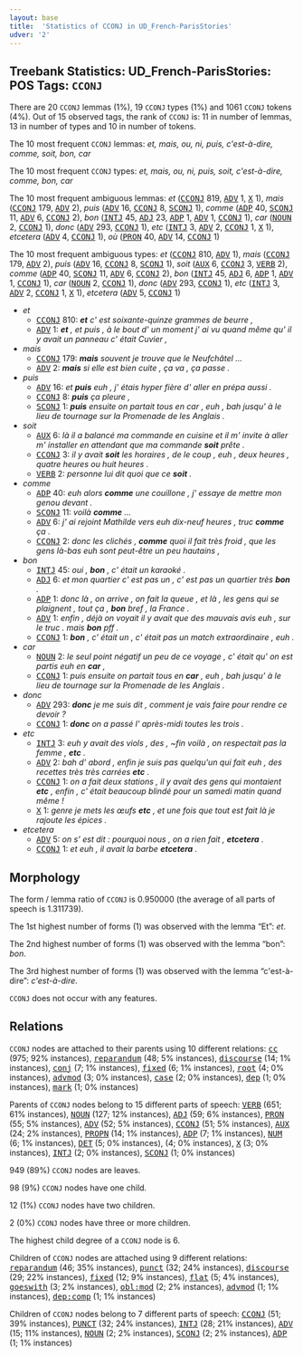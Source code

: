 ```yaml
---
layout: base
title:  'Statistics of CCONJ in UD_French-ParisStories'
udver: '2'
---
```


## Treebank Statistics: UD_French-ParisStories: POS Tags: `CCONJ`

There are 20 `CCONJ` lemmas (1%), 19 `CCONJ` types (1%) and 1061 `CCONJ` tokens (4%).
Out of 15 observed tags, the rank of `CCONJ` is: 11 in number of lemmas, 13 in number of types and 10 in number of tokens.

The 10 most frequent `CCONJ` lemmas: <em>et, mais, ou, ni, puis, c'est-à-dire, comme, soit, bon, car</em>

The 10 most frequent `CCONJ` types:  <em>et, mais, ou, ni, puis, soit, c'est-à-dire, comme, bon, car</em>

The 10 most frequent ambiguous lemmas: <em>et</em> (<tt><a href="fr_parisstories-pos-CCONJ.html">CCONJ</a></tt> 819, <tt><a href="fr_parisstories-pos-ADV.html">ADV</a></tt> 1, <tt><a href="fr_parisstories-pos-X.html">X</a></tt> 1), <em>mais</em> (<tt><a href="fr_parisstories-pos-CCONJ.html">CCONJ</a></tt> 179, <tt><a href="fr_parisstories-pos-ADV.html">ADV</a></tt> 2), <em>puis</em> (<tt><a href="fr_parisstories-pos-ADV.html">ADV</a></tt> 16, <tt><a href="fr_parisstories-pos-CCONJ.html">CCONJ</a></tt> 8, <tt><a href="fr_parisstories-pos-SCONJ.html">SCONJ</a></tt> 1), <em>comme</em> (<tt><a href="fr_parisstories-pos-ADP.html">ADP</a></tt> 40, <tt><a href="fr_parisstories-pos-SCONJ.html">SCONJ</a></tt> 11, <tt><a href="fr_parisstories-pos-ADV.html">ADV</a></tt> 6, <tt><a href="fr_parisstories-pos-CCONJ.html">CCONJ</a></tt> 2), <em>bon</em> (<tt><a href="fr_parisstories-pos-INTJ.html">INTJ</a></tt> 45, <tt><a href="fr_parisstories-pos-ADJ.html">ADJ</a></tt> 23, <tt><a href="fr_parisstories-pos-ADP.html">ADP</a></tt> 1, <tt><a href="fr_parisstories-pos-ADV.html">ADV</a></tt> 1, <tt><a href="fr_parisstories-pos-CCONJ.html">CCONJ</a></tt> 1), <em>car</em> (<tt><a href="fr_parisstories-pos-NOUN.html">NOUN</a></tt> 2, <tt><a href="fr_parisstories-pos-CCONJ.html">CCONJ</a></tt> 1), <em>donc</em> (<tt><a href="fr_parisstories-pos-ADV.html">ADV</a></tt> 293, <tt><a href="fr_parisstories-pos-CCONJ.html">CCONJ</a></tt> 1), <em>etc</em> (<tt><a href="fr_parisstories-pos-INTJ.html">INTJ</a></tt> 3, <tt><a href="fr_parisstories-pos-ADV.html">ADV</a></tt> 2, <tt><a href="fr_parisstories-pos-CCONJ.html">CCONJ</a></tt> 1, <tt><a href="fr_parisstories-pos-X.html">X</a></tt> 1), <em>etcetera</em> (<tt><a href="fr_parisstories-pos-ADV.html">ADV</a></tt> 4, <tt><a href="fr_parisstories-pos-CCONJ.html">CCONJ</a></tt> 1), <em>où</em> (<tt><a href="fr_parisstories-pos-PRON.html">PRON</a></tt> 40, <tt><a href="fr_parisstories-pos-ADV.html">ADV</a></tt> 14, <tt><a href="fr_parisstories-pos-CCONJ.html">CCONJ</a></tt> 1)

The 10 most frequent ambiguous types:  <em>et</em> (<tt><a href="fr_parisstories-pos-CCONJ.html">CCONJ</a></tt> 810, <tt><a href="fr_parisstories-pos-ADV.html">ADV</a></tt> 1), <em>mais</em> (<tt><a href="fr_parisstories-pos-CCONJ.html">CCONJ</a></tt> 179, <tt><a href="fr_parisstories-pos-ADV.html">ADV</a></tt> 2), <em>puis</em> (<tt><a href="fr_parisstories-pos-ADV.html">ADV</a></tt> 16, <tt><a href="fr_parisstories-pos-CCONJ.html">CCONJ</a></tt> 8, <tt><a href="fr_parisstories-pos-SCONJ.html">SCONJ</a></tt> 1), <em>soit</em> (<tt><a href="fr_parisstories-pos-AUX.html">AUX</a></tt> 6, <tt><a href="fr_parisstories-pos-CCONJ.html">CCONJ</a></tt> 3, <tt><a href="fr_parisstories-pos-VERB.html">VERB</a></tt> 2), <em>comme</em> (<tt><a href="fr_parisstories-pos-ADP.html">ADP</a></tt> 40, <tt><a href="fr_parisstories-pos-SCONJ.html">SCONJ</a></tt> 11, <tt><a href="fr_parisstories-pos-ADV.html">ADV</a></tt> 6, <tt><a href="fr_parisstories-pos-CCONJ.html">CCONJ</a></tt> 2), <em>bon</em> (<tt><a href="fr_parisstories-pos-INTJ.html">INTJ</a></tt> 45, <tt><a href="fr_parisstories-pos-ADJ.html">ADJ</a></tt> 6, <tt><a href="fr_parisstories-pos-ADP.html">ADP</a></tt> 1, <tt><a href="fr_parisstories-pos-ADV.html">ADV</a></tt> 1, <tt><a href="fr_parisstories-pos-CCONJ.html">CCONJ</a></tt> 1), <em>car</em> (<tt><a href="fr_parisstories-pos-NOUN.html">NOUN</a></tt> 2, <tt><a href="fr_parisstories-pos-CCONJ.html">CCONJ</a></tt> 1), <em>donc</em> (<tt><a href="fr_parisstories-pos-ADV.html">ADV</a></tt> 293, <tt><a href="fr_parisstories-pos-CCONJ.html">CCONJ</a></tt> 1), <em>etc</em> (<tt><a href="fr_parisstories-pos-INTJ.html">INTJ</a></tt> 3, <tt><a href="fr_parisstories-pos-ADV.html">ADV</a></tt> 2, <tt><a href="fr_parisstories-pos-CCONJ.html">CCONJ</a></tt> 1, <tt><a href="fr_parisstories-pos-X.html">X</a></tt> 1), <em>etcetera</em> (<tt><a href="fr_parisstories-pos-ADV.html">ADV</a></tt> 5, <tt><a href="fr_parisstories-pos-CCONJ.html">CCONJ</a></tt> 1)


* <em>et</em>
  * <tt><a href="fr_parisstories-pos-CCONJ.html">CCONJ</a></tt> 810: <em><b>et</b> c' est soixante-quinze grammes de beurre ,</em>
  * <tt><a href="fr_parisstories-pos-ADV.html">ADV</a></tt> 1: <em><b>et</b> , et puis , à le bout d' un moment j' ai vu quand même qu' il y avait un panneau c' était Cuvier ,</em>
* <em>mais</em>
  * <tt><a href="fr_parisstories-pos-CCONJ.html">CCONJ</a></tt> 179: <em><b>mais</b> souvent je trouve que le Neufchâtel …</em>
  * <tt><a href="fr_parisstories-pos-ADV.html">ADV</a></tt> 2: <em><b>mais</b> si elle est bien cuite , ça va , ça passe .</em>
* <em>puis</em>
  * <tt><a href="fr_parisstories-pos-ADV.html">ADV</a></tt> 16: <em>et <b>puis</b> euh , j' étais hyper fière d' aller en prépa aussi .</em>
  * <tt><a href="fr_parisstories-pos-CCONJ.html">CCONJ</a></tt> 8: <em><b>puis</b> ça pleure ,</em>
  * <tt><a href="fr_parisstories-pos-SCONJ.html">SCONJ</a></tt> 1: <em><b>puis</b> ensuite on partait tous en car , euh , bah jusqu' à le lieu de tournage sur la Promenade de les Anglais .</em>
* <em>soit</em>
  * <tt><a href="fr_parisstories-pos-AUX.html">AUX</a></tt> 6: <em>là il a balancé ma commande en cuisine et il m' invite à aller m' installer en attendant que ma commande <b>soit</b> prête .</em>
  * <tt><a href="fr_parisstories-pos-CCONJ.html">CCONJ</a></tt> 3: <em>il y avait <b>soit</b> les horaires , de le coup , euh , deux heures , quatre heures ou huit heures .</em>
  * <tt><a href="fr_parisstories-pos-VERB.html">VERB</a></tt> 2: <em>personne lui dit quoi que ce <b>soit</b> .</em>
* <em>comme</em>
  * <tt><a href="fr_parisstories-pos-ADP.html">ADP</a></tt> 40: <em>euh alors <b>comme</b> une couillone , j' essaye de mettre mon genou devant .</em>
  * <tt><a href="fr_parisstories-pos-SCONJ.html">SCONJ</a></tt> 11: <em>voilà <b>comme</b> …</em>
  * <tt><a href="fr_parisstories-pos-ADV.html">ADV</a></tt> 6: <em>j' ai rejoint Mathilde vers euh dix-neuf heures , truc <b>comme</b> ça .</em>
  * <tt><a href="fr_parisstories-pos-CCONJ.html">CCONJ</a></tt> 2: <em>donc les clichés , <b>comme</b> quoi il fait très froid , que les gens là-bas euh sont peut-être un peu hautains ,</em>
* <em>bon</em>
  * <tt><a href="fr_parisstories-pos-INTJ.html">INTJ</a></tt> 45: <em>oui , <b>bon</b> , c' était un karaoké .</em>
  * <tt><a href="fr_parisstories-pos-ADJ.html">ADJ</a></tt> 6: <em>et mon quartier c' est pas un , c' est pas un quartier très <b>bon</b> .</em>
  * <tt><a href="fr_parisstories-pos-ADP.html">ADP</a></tt> 1: <em>donc là , on arrive , on fait la queue , et là , les gens qui se plaignent , tout ça , <b>bon</b> bref , la France .</em>
  * <tt><a href="fr_parisstories-pos-ADV.html">ADV</a></tt> 1: <em>enfin , déjà on voyait il y avait que des mauvais avis euh , sur le truc . mais <b>bon</b> pff .</em>
  * <tt><a href="fr_parisstories-pos-CCONJ.html">CCONJ</a></tt> 1: <em><b>bon</b> , c' était un , c' était pas un match extraordinaire , euh .</em>
* <em>car</em>
  * <tt><a href="fr_parisstories-pos-NOUN.html">NOUN</a></tt> 2: <em>le seul point négatif un peu de ce voyage , c' était qu' on est partis euh en <b>car</b> ,</em>
  * <tt><a href="fr_parisstories-pos-CCONJ.html">CCONJ</a></tt> 1: <em>puis ensuite on partait tous en <b>car</b> , euh , bah jusqu' à le lieu de tournage sur la Promenade de les Anglais .</em>
* <em>donc</em>
  * <tt><a href="fr_parisstories-pos-ADV.html">ADV</a></tt> 293: <em><b>donc</b> je me suis dit , comment je vais faire pour rendre ce devoir ?</em>
  * <tt><a href="fr_parisstories-pos-CCONJ.html">CCONJ</a></tt> 1: <em><b>donc</b> on a passé l' après-midi toutes les trois .</em>
* <em>etc</em>
  * <tt><a href="fr_parisstories-pos-INTJ.html">INTJ</a></tt> 3: <em>euh y avait des viols , des , ~fin voilà , on respectait pas la femme , <b>etc</b> .</em>
  * <tt><a href="fr_parisstories-pos-ADV.html">ADV</a></tt> 2: <em>bah d' abord , enfin je suis pas quelqu'un qui fait euh , des recettes très très carrées <b>etc</b> .</em>
  * <tt><a href="fr_parisstories-pos-CCONJ.html">CCONJ</a></tt> 1: <em>on a fait deux stations , il y avait des gens qui montaient <b>etc</b> , enfin , c' était beaucoup blindé pour un samedi matin quand même !</em>
  * <tt><a href="fr_parisstories-pos-X.html">X</a></tt> 1: <em>genre je mets les œufs <b>etc</b> , et une fois que tout est fait là je rajoute les épices .</em>
* <em>etcetera</em>
  * <tt><a href="fr_parisstories-pos-ADV.html">ADV</a></tt> 5: <em>on s' est dit : pourquoi nous , on a rien fait , <b>etcetera</b> .</em>
  * <tt><a href="fr_parisstories-pos-CCONJ.html">CCONJ</a></tt> 1: <em>et euh , il avait la barbe <b>etcetera</b> .</em>

## Morphology

The form / lemma ratio of `CCONJ` is 0.950000 (the average of all parts of speech is 1.311739).

The 1st highest number of forms (1) was observed with the lemma “Et”: <em>et</em>.

The 2nd highest number of forms (1) was observed with the lemma “bon”: <em>bon</em>.

The 3rd highest number of forms (1) was observed with the lemma “c'est-à-dire”: <em>c'est-à-dire</em>.

`CCONJ` does not occur with any features.


## Relations

`CCONJ` nodes are attached to their parents using 10 different relations: <tt><a href="fr_parisstories-dep-cc.html">cc</a></tt> (975; 92% instances), <tt><a href="fr_parisstories-dep-reparandum.html">reparandum</a></tt> (48; 5% instances), <tt><a href="fr_parisstories-dep-discourse.html">discourse</a></tt> (14; 1% instances), <tt><a href="fr_parisstories-dep-conj.html">conj</a></tt> (7; 1% instances), <tt><a href="fr_parisstories-dep-fixed.html">fixed</a></tt> (6; 1% instances), <tt><a href="fr_parisstories-dep-root.html">root</a></tt> (4; 0% instances), <tt><a href="fr_parisstories-dep-advmod.html">advmod</a></tt> (3; 0% instances), <tt><a href="fr_parisstories-dep-case.html">case</a></tt> (2; 0% instances), <tt><a href="fr_parisstories-dep-dep.html">dep</a></tt> (1; 0% instances), <tt><a href="fr_parisstories-dep-mark.html">mark</a></tt> (1; 0% instances)

Parents of `CCONJ` nodes belong to 15 different parts of speech: <tt><a href="fr_parisstories-pos-VERB.html">VERB</a></tt> (651; 61% instances), <tt><a href="fr_parisstories-pos-NOUN.html">NOUN</a></tt> (127; 12% instances), <tt><a href="fr_parisstories-pos-ADJ.html">ADJ</a></tt> (59; 6% instances), <tt><a href="fr_parisstories-pos-PRON.html">PRON</a></tt> (55; 5% instances), <tt><a href="fr_parisstories-pos-ADV.html">ADV</a></tt> (52; 5% instances), <tt><a href="fr_parisstories-pos-CCONJ.html">CCONJ</a></tt> (51; 5% instances), <tt><a href="fr_parisstories-pos-AUX.html">AUX</a></tt> (24; 2% instances), <tt><a href="fr_parisstories-pos-PROPN.html">PROPN</a></tt> (14; 1% instances), <tt><a href="fr_parisstories-pos-ADP.html">ADP</a></tt> (7; 1% instances), <tt><a href="fr_parisstories-pos-NUM.html">NUM</a></tt> (6; 1% instances), <tt><a href="fr_parisstories-pos-DET.html">DET</a></tt> (5; 0% instances),  (4; 0% instances), <tt><a href="fr_parisstories-pos-X.html">X</a></tt> (3; 0% instances), <tt><a href="fr_parisstories-pos-INTJ.html">INTJ</a></tt> (2; 0% instances), <tt><a href="fr_parisstories-pos-SCONJ.html">SCONJ</a></tt> (1; 0% instances)

949 (89%) `CCONJ` nodes are leaves.

98 (9%) `CCONJ` nodes have one child.

12 (1%) `CCONJ` nodes have two children.

2 (0%) `CCONJ` nodes have three or more children.

The highest child degree of a `CCONJ` node is 6.

Children of `CCONJ` nodes are attached using 9 different relations: <tt><a href="fr_parisstories-dep-reparandum.html">reparandum</a></tt> (46; 35% instances), <tt><a href="fr_parisstories-dep-punct.html">punct</a></tt> (32; 24% instances), <tt><a href="fr_parisstories-dep-discourse.html">discourse</a></tt> (29; 22% instances), <tt><a href="fr_parisstories-dep-fixed.html">fixed</a></tt> (12; 9% instances), <tt><a href="fr_parisstories-dep-flat.html">flat</a></tt> (5; 4% instances), <tt><a href="fr_parisstories-dep-goeswith.html">goeswith</a></tt> (3; 2% instances), <tt><a href="fr_parisstories-dep-obl-mod.html">obl:mod</a></tt> (2; 2% instances), <tt><a href="fr_parisstories-dep-advmod.html">advmod</a></tt> (1; 1% instances), <tt><a href="fr_parisstories-dep-dep-comp.html">dep:comp</a></tt> (1; 1% instances)

Children of `CCONJ` nodes belong to 7 different parts of speech: <tt><a href="fr_parisstories-pos-CCONJ.html">CCONJ</a></tt> (51; 39% instances), <tt><a href="fr_parisstories-pos-PUNCT.html">PUNCT</a></tt> (32; 24% instances), <tt><a href="fr_parisstories-pos-INTJ.html">INTJ</a></tt> (28; 21% instances), <tt><a href="fr_parisstories-pos-ADV.html">ADV</a></tt> (15; 11% instances), <tt><a href="fr_parisstories-pos-NOUN.html">NOUN</a></tt> (2; 2% instances), <tt><a href="fr_parisstories-pos-SCONJ.html">SCONJ</a></tt> (2; 2% instances), <tt><a href="fr_parisstories-pos-ADP.html">ADP</a></tt> (1; 1% instances)


